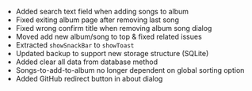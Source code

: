 - Added search text field when adding songs to album
- Fixed exiting album page after removing last song
- Fixed wrong confirm title when removing album song dialog
- Moved add new album/song to top & fixed related issues
- Extracted `showSnackBar` to `showToast`
- Updated backup to support new storage structure (SQLite)
- Added clear all data from database method
- Songs-to-add-to-album no longer dependent on global sorting option
- Added GitHub redirect button in about dialog